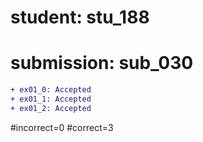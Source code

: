 # student: stu_188
# submission: sub_030

```diff
+ ex01_0: Accepted
+ ex01_1: Accepted
+ ex01_2: Accepted
```
#incorrect=0
#correct=3
